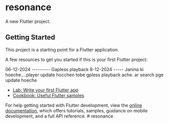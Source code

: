 # resonance

A new Flutter project.

## Getting Started

This project is a starting point for a Flutter application.

A few resources to get you started if this is your first Flutter project:




06-12-2024 --------- Gapless playback
8-12-2024 ----- Janina ki hoeche....player update hocchen tobe gpless playback ache. ar search pge update hoeche

- [Lab: Write your first Flutter app](https://docs.flutter.dev/get-started/codelab)
- [Cookbook: Useful Flutter samples](https://docs.flutter.dev/cookbook)

For help getting started with Flutter development, view the
[online documentation](https://docs.flutter.dev/), which offers tutorials,
samples, guidance on mobile development, and a full API reference.
#   r e s o n a n c e  
 